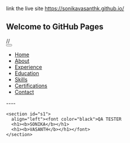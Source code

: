 link the live site https://sonikavasanthk.github.io/
## Welcome to GitHub Pages


<html>
<head>
  <title>Sonika Portfolio</title>
  <meta charset="utf-8">
  <meta name="viewport" content="width=device-width, initial-scale=1">
  <link rel="stylesheet" href="https://maxcdn.bootstrapcdn.com/bootstrap/3.3.7/css/bootstrap.min.css">
  <script src="https://ajax.googleapis.com/ajax/libs/jquery/3.1.1/jquery.min.js"></script>
  <script src="https://maxcdn.bootstrapcdn.com/bootstrap/3.3.7/js/bootstrap.min.js"></script>
  <script type="text/javascript" src="js/skillsset.js"></script>
  <link rel="stylesheet" type="text/css" href="css/kruthika.css">//
  </head>

<!--<body data-spy="scroll" data-target=".navbar" data-offset="50">-->

<nav class="navbar navbar-inverse navbar-fixed-top">
  <div class="container-fluid">
    <div class="navbar-header">
        <button type="button" class="navbar-toggle" data-toggle="collapse" data-target="#myNavbar">
          <span class="icon-bar"></span>
          <span class="icon-bar"></span>
          <span class="icon-bar"></span>                       
      </button>
    </div>
    <div>
      <div class="collapse navbar-collapse" id="myNavbar">
        <ul class="nav navbar-nav">
          <li class="active"><a href="#Home">Home</a></li>
          <li><a href="#About">About</a></li>
          <li><a href="#Experience">Experience</a></li>
          <li><a href="#Education">Education</a></li>
          <li><a href="#Skills">Skills</a></li>
          <li><a href="#Certifications">Certifications</a></li>
          <li><a href="#Contact">Contact</a></li>
            </ul>
          </li>
        </ul>
      </div>
    </div>
  </div>
</nav> 
----
<div id="background">
<div id="Home" class="container-fluid">
 
    <section id="s1">
      align="left"><font color="black">QA TESTER
      <h1><b>SONIKA</b></h1>
      <h1><b>VASANTH</b></h1></font>
    </section>

